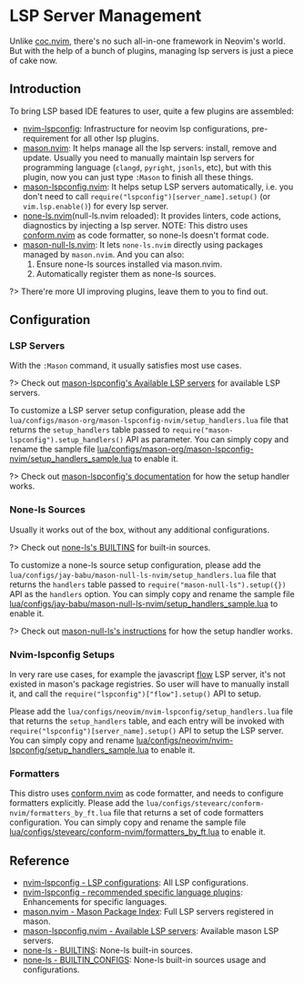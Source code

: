 # LSP Server Management

Unlike [coc.nvim](https://github.com/neoclide/coc.nvim), there's no such all-in-one framework in Neovim's world. But with the help of a bunch of plugins, managing lsp servers is just a piece of cake now.

## Introduction

To bring LSP based IDE features to user, quite a few plugins are assembled:

- [nvim-lspconfig](https://github.com/neovim/nvim-lspconfig): Infrastructure for neovim lsp configurations, pre-requirement for all other lsp plugins.
- [mason.nvim](https://github.com/mason-org/mason.nvim): It helps manage all the lsp servers: install, remove and update. Usually you need to manually maintain lsp servers for programming language (`clangd`, `pyright`, `jsonls`, etc), but with this plugin, now you can just type `:Mason` to finish all these things.
- [mason-lspconfig.nvim](https://github.com/mason-org/mason-lspconfig.nvim): It helps setup LSP servers automatically, i.e. you don't need to call `require("lspconfig")[server_name].setup()` (or `vim.lsp.enable()`) for every lsp server.
- [none-ls.nvim](https://github.com/nvimtools/none-ls.nvim)(null-ls.nvim reloaded): It provides linters, code actions, diagnostics by injecting a lsp server. NOTE: This distro uses [conform.nvim](https://github.com/stevearc/conform.nvim) as code formatter, so none-ls doesn't format code.
- [mason-null-ls.nvim](https://github.com/jay-babu/mason-null-ls.nvim): It lets `none-ls.nvim` directly using packages managed by `mason.nvim`. And you can also:
  1. Ensure none-ls sources installed via mason.nvim.
  2. Automatically register them as none-ls sources.

?> There're more UI improving plugins, leave them to you to find out.

## Configuration

### LSP Servers

With the `:Mason` command, it usually satisfies most use cases.

?> Check out [mason-lspconfig's Available LSP servers](https://github.com/mason-org/mason-lspconfig.nvim#available-lsp-servers) for available LSP servers.

To customize a LSP server setup configuration, please add the `lua/configs/mason-org/mason-lspconfig-nvim/setup_handlers.lua` file that returns the `setup_handlers` table passed to `require("mason-lspconfig").setup_handlers()` API as parameter. You can simply copy and rename the sample file [lua/configs/mason-org/mason-lspconfig-nvim/setup_handlers_sample.lua](https://github.com/linrongbin16/lin.nvim/blob/744e4c7fd9e0c55630a4881279eefe671bfcee43/lua/configs/mason-org/mason-lspconfig-nvim/setup_handlers_sample.lua) to enable it.

?> Check out [mason-lspconfig's documentation](https://github.com/mason-org/mason-lspconfig.nvim/blob/37a336b653f8594df75c827ed589f1c91d91ff6c/doc/mason-lspconfig.txt#L164) for how the setup handler works.

### None-ls Sources

Usually it works out of the box, without any additional configurations.

?> Check out [none-ls's BUILTINS](https://github.com/nvimtools/none-ls.nvim/blob/main/doc/BUILTINS.md) for built-in sources.

To customize a none-ls source setup configuration, please add the `lua/configs/jay-babu/mason-null-ls-nvim/setup_handlers.lua` file that returns the `handlers` table passed to `require("mason-null-ls").setup({})` API as the `handlers` option. You can simply copy and rename the sample file [lua/configs/jay-babu/mason-null-ls-nvim/setup_handlers_sample.lua](https://github.com/linrongbin16/lin.nvim/blob/744e4c7fd9e0c55630a4881279eefe671bfcee43/lua/configs/jay-babu/mason-null-ls-nvim/setup_handlers_sample.lua) to enable it.

?> Check out [mason-null-ls's instructions](https://github.com/nvimtools/none-ls.nvim/blob/main/doc/BUILTIN_CONFIG.md) for how the setup handler works.

### Nvim-lspconfig Setups

In very rare use cases, for example the javascript [flow](https://github.com/facebook/flow) LSP server, it's not existed in mason's package registries. So user will have to manually install it, and call the `require("lspconfig")["flow"].setup()` API to setup.

Please add the `lua/configs/neovim/nvim-lspconfig/setup_handlers.lua` file that returns the `setup_handlers` table, and each entry will be invoked with `require("lspconfig")[server_name].setup()` API to setup the LSP server. You can simply copy and rename [lua/configs/neovim/nvim-lspconfig/setup_handlers_sample.lua](https://github.com/linrongbin16/lin.nvim/blob/d910b5e4209ebf414aefde5174f944ad5e18c82e/lua/configs/neovim/nvim-lspconfig/setup_handlers_sample.lua?plain=1) to enable it.

### Formatters

This distro uses [conform.nvim](https://github.com/stevearc/conform.nvim) as code formatter, and needs to configure formatters explicitly. Please add the `lua/configs/stevearc/conform-nvim/formatters_by_ft.lua` file that returns a set of code formatters configuration. You can simply copy and rename the sample file [lua/configs/stevearc/conform-nvim/formatters_by_ft.lua](https://github.com/linrongbin16/lin.nvim/blob/3b567314f85f56c3397fcdba382ec53a5bfae953/lua/configs/stevearc/conform-nvim/formatters_by_ft_sample.lua) to enable it.

## Reference

- [nvim-lspconfig - LSP configurations](https://github.com/neovim/nvim-lspconfig/blob/master/doc/server_configurations.md): All LSP configurations.
- [nvim-lspconfig - recommended specific language plugins](https://github.com/neovim/nvim-lspconfig/wiki/Language-specific-plugins): Enhancements for specific languages.
- [mason.nvim - Mason Package Index](https://github.com/mason-org/mason.nvim/blob/main/PACKAGES.md): Full LSP servers registered in mason.
- [mason-lspconfig.nvim - Available LSP servers](https://github.com/mason-org/mason-lspconfig.nvim#available-lsp-servers): Available mason LSP servers.
- [none-ls - BUILTINS](https://github.com/nvimtools/none-ls.nvim/blob/main/doc/BUILTINS.md): None-ls built-in sources.
- [none-ls - BUILTIN_CONFIGS](https://github.com/nvimtools/none-ls.nvim/blob/main/doc/BUILTIN_CONFIG.md): None-ls built-in sources usage and configurations.
